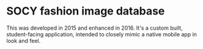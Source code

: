 # SOCY fashion image database

This was developed in 2015 and enhanced in 2016. It's a custom built, student-facing application, intended to closely mimic a native mobile app in look and feel.